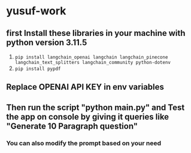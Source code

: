 # yusuf-work

## first Install these libraries in your machine with python version 3.11.5

1. `pip install langchain_openai langchain langchain_pinecone langchain_text_splitters langchain_community python-dotenv`
2. `pip install pypdf`

## Replace OPENAI API KEY in env variables

## Then run the script "python main.py" and Test the app on console by giving it queries like "Generate 10 Paragraph question"

### You can also modify the prompt based on your need
